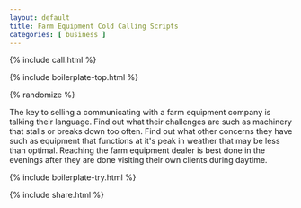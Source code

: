 ```yaml
---
layout: default
title: Farm Equipment Cold Calling Scripts
categories: [ business ]
---
```


{% include call.html %}

{% include boilerplate-top.html %}


{% randomize %}

The key to selling a communicating with a farm equipment company is talking their language. Find out what their challenges are such as machinery that stalls or breaks down too often. Find out what other concerns they have such as equipment that functions at it's peak in weather that may be less than optimal. Reaching the farm equipment dealer is best done in the evenings after they are done visiting their own clients during daytime.

{% include boilerplate-try.html %}

{% include share.html %}